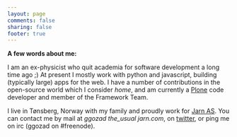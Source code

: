 ```yaml
---
layout: page
comments: false
sharing: false
footer: true
---
```


**A few words about me:**

I am an ex-physicist who quit academia for software development a long time ago ;) At present I mostly work with python and javascript, building (typically large) apps for the web. I have a number of contributions in the open-source world which I consider *home*, and am currently a [Plone](http://plone.org) code developer and member of the Framework Team.

I live in Tønsberg, Norway with my family and proudly work for [Jarn AS](http://jarn.com).
You can contact me by mail at *ggozad _the_usual_ jarn.com*,  on [twitter](http://twitter.com/#!/ggozad), or ping me on irc (ggozad on #freenode).